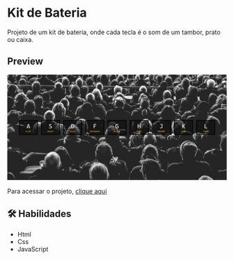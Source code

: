 # Kit de Bateria

Projeto de um kit de bateria, onde cada tecla é o som de um tambor, prato ou caixa. 

## Preview

![App Screenshot](./img/index.jpeg)

Para acessar o projeto, [clique aqui](https://bruno-bandeirah.github.io/kit-de-bateria/)
## 🛠 Habilidades
- Html
- Css
- JavaScript

